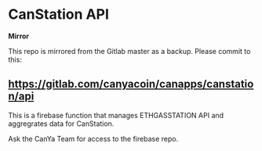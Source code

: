 # CanStation API

**Mirror**

This repo is mirrored from the Gitlab master as a backup. Please commit to this:

https://gitlab.com/canyacoin/canapps/canstation/api
---

This is a firebase function that manages ETHGASSTATION API and aggregrates data for CanStation. 

Ask the CanYa Team for access to the firebase repo. 